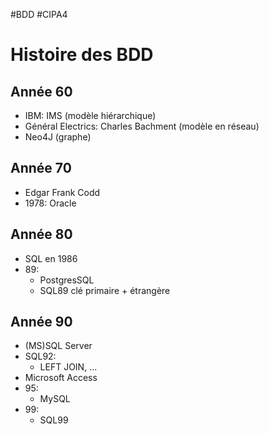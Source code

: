 #BDD #CIPA4 

# Histoire des BDD
## Année 60
- IBM: IMS (modèle hiérarchique)
- Général Electrics: Charles Bachment (modèle en réseau)
- Neo4J (graphe)
## Année 70
- Edgar Frank Codd
- 1978: Oracle
## Année 80
- SQL en 1986
- 89: 
	- PostgresSQL
	- SQL89 clé primaire + étrangère
## Année 90
- (MS)SQL Server
- SQL92:
	- LEFT JOIN, ...
- Microsoft Access
- 95:
	- MySQL
- 99: 
	- SQL99